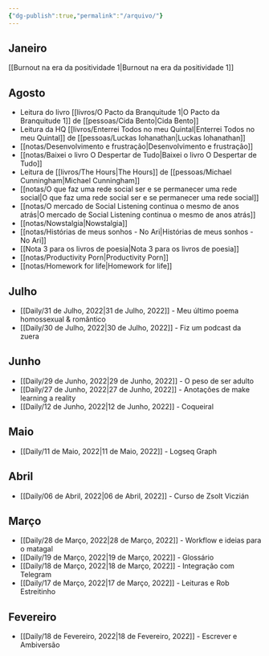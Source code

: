 ```yaml
---
{"dg-publish":true,"permalink":"/arquivo/"}
---
```



## Janeiro
[[Burnout na era da positividade 1\|Burnout na era da positividade 1]]

## Agosto
- Leitura do livro [[livros/O Pacto da Branquitude 1\|O Pacto da Branquitude 1]] de [[pessoas/Cida Bento\|Cida Bento]]
- Leitura da HQ [[livros/Enterrei Todos no meu Quintal\|Enterrei Todos no meu Quintal]] de [[pessoas/Luckas Iohanathan\|Luckas Iohanathan]]
- [[notas/Desenvolvimento e frustração\|Desenvolvimento e frustração]]
- [[notas/Baixei o livro O Despertar de Tudo\|Baixei o livro O Despertar de Tudo]]
- Leitura de [[livros/The Hours\|The Hours]] de [[pessoas/Michael Cunningham\|Michael Cunningham]]
- [[notas/O que faz uma rede social ser e se permanecer uma rede social\|O que faz uma rede social ser e se permanecer uma rede social]]
- [[notas/O mercado de Social Listening continua o mesmo de anos atrás\|O mercado de Social Listening continua o mesmo de anos atrás]]
- [[notas/Nowstalgia\|Nowstalgia]]
- [[notas/Histórias de meus sonhos - No Ari\|Histórias de meus sonhos - No Ari]]
- [[Nota 3 para os livros de poesia\|Nota 3 para os livros de poesia]] 
- [[notas/Productivity Porn\|Productivity Porn]]
- [[notas/Homework for life\|Homework for life]]

## Julho
- [[Daily/31 de Julho, 2022\|31 de Julho, 2022]] - Meu último poema homossexual & romântico
- [[Daily/30 de Julho, 2022\|30 de Julho, 2022]] - Fiz um podcast da zuera

## Junho
- [[Daily/29 de Junho, 2022\|29 de Junho, 2022]] - O peso de ser adulto
- [[Daily/27 de Junho, 2022\|27 de Junho, 2022]] - Anotações de make learning a reality
- [[Daily/12 de Junho, 2022\|12 de Junho, 2022]] - Coqueiral

## Maio
- [[Daily/11 de Maio, 2022\|11 de Maio, 2022]] - Logseq Graph

## Abril
- [[Daily/06 de Abril, 2022\|06 de Abril, 2022]] - Curso de Zsolt Viczián 

## Março
- [[Daily/28 de Março, 2022\|28 de Março, 2022]] - Workflow e ideias para o matagal
- [[Daily/19 de Março, 2022\|19 de Março, 2022]] - Glossário
- [[Daily/18 de Março, 2022\|18 de Março, 2022]] - Integração com Telegram
- [[Daily/17 de Março, 2022\|17 de Março, 2022]] - Leituras e Rob Estreitinho

## Fevereiro
- [[Daily/18 de Fevereiro, 2022\|18 de Fevereiro, 2022]] - Escrever e Ambiversão